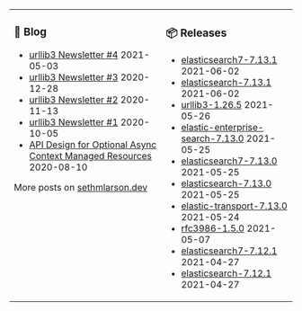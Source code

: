 <table><tr><td valign="top">

### 📰 Blog
<!-- blog starts -->
* [urllib3 Newsletter #4](http://sethmlarson.dev/blog/2021-05-03/urllib3-newsletter-4) 2021-05-03
* [urllib3 Newsletter #3](http://sethmlarson.dev/blog/2020-12-28/urllib3-newsletter-3) 2020-12-28
* [urllib3 Newsletter #2](http://sethmlarson.dev/blog/2020-11-13/urllib3-newsletter-2) 2020-11-13
* [urllib3 Newsletter #1](http://sethmlarson.dev/blog/2020-10-05/urllib3-newsletter-september-2020) 2020-10-05
* [API Design for Optional Async Context Managed Resources](http://sethmlarson.dev/blog/2020-08-10/api-design-for-an-async-open) 2020-08-10
<!-- blog ends -->
More posts on [sethmlarson.dev](https://sethmlarson.dev)
</td><td valign="top">

### 📦 Releases
<!-- other starts -->
* [elasticsearch7-7.13.1](https://pypi.org/project/elasticsearch7/7.13.1) 2021-06-02
* [elasticsearch-7.13.1](https://pypi.org/project/elasticsearch/7.13.1) 2021-06-02
* [urllib3-1.26.5](https://pypi.org/project/urllib3/1.26.5) 2021-05-26
* [elastic-enterprise-search-7.13.0](https://pypi.org/project/elastic-enterprise-search/7.13.0) 2021-05-25
* [elasticsearch7-7.13.0](https://pypi.org/project/elasticsearch7/7.13.0) 2021-05-25
* [elasticsearch-7.13.0](https://pypi.org/project/elasticsearch/7.13.0) 2021-05-25
* [elastic-transport-7.13.0](https://pypi.org/project/elastic-transport/7.13.0) 2021-05-24
* [rfc3986-1.5.0](https://pypi.org/project/rfc3986/1.5.0) 2021-05-07
* [elasticsearch7-7.12.1](https://pypi.org/project/elasticsearch7/7.12.1) 2021-04-27
* [elasticsearch-7.12.1](https://pypi.org/project/elasticsearch/7.12.1) 2021-04-27
<!-- other ends -->
</td></tr></table>
